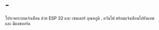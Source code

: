 # -
โปรเจคระบบแจ้งเตือน ด้วย ESP 32 และ เซนเตอร์ อุณหภูมิ  , ควันไฟ  พร้อมแจ้งเตือนไปยังแอพ และ มีแดชบอร์ด 
